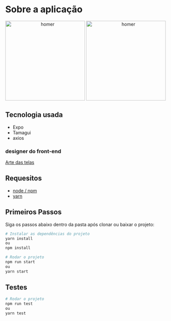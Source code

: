 # Sobre a aplicação
  
<p align="center">
    <img src="https://github.com/MatheusFellipi/Powerkr/assets/47674343/49afa6af-16af-4e6b-a2be-9139a155bae9" alt="homer" style="width: 250px;">
    <img src="https://github.com/MatheusFellipi/Powerkr/assets/47674343/c22061ff-f339-4972-8370-c3087ccbc1f5" alt="homer" style="width: 250px;">
</p>

## Tecnologia usada

- Expo
- Tamagui
- axios

### designer do front-end

[Arte das telas](https://www.figma.com/file/jwEOYg0rC0ifIZN2J8VXmC/Prova-T%C3%A9cnica-PowerKR?type=design&node-id=1%3A15754&mode=dev&t=jsSpLXO38MSaU8Aa-1)

## Requesitos 
- [node / npm](https://nodejs.org/en)
- [yarn](https://classic.yarnpkg.com/lang/en/docs/install/#windows-stable)

## Primeiros Passos

Siga os passos abaixo dentro da pasta após clonar ou baixar o projeto:

```bash
# Instalar as dependências do projeto
yarn install
ou
npm install
```

```bash
# Rodar o projeto
npm run start
ou
yarn start
```
## Testes

```bash
# Rodar o projeto
npm run test
ou
yarn test
```
